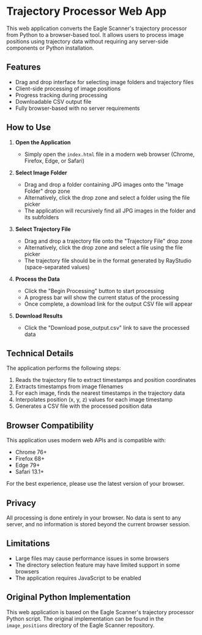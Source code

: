 # Trajectory Processor Web App

This web application converts the Eagle Scanner's trajectory processor from Python to a browser-based tool. It allows users to process image positions using trajectory data without requiring any server-side components or Python installation.

## Features

- Drag and drop interface for selecting image folders and trajectory files
- Client-side processing of image positions
- Progress tracking during processing
- Downloadable CSV output file
- Fully browser-based with no server requirements

## How to Use

1. **Open the Application**
   - Simply open the `index.html` file in a modern web browser (Chrome, Firefox, Edge, or Safari)

2. **Select Image Folder**
   - Drag and drop a folder containing JPG images onto the "Image Folder" drop zone
   - Alternatively, click the drop zone and select a folder using the file picker
   - The application will recursively find all JPG images in the folder and its subfolders

3. **Select Trajectory File**
   - Drag and drop a trajectory file onto the "Trajectory File" drop zone
   - Alternatively, click the drop zone and select a file using the file picker
   - The trajectory file should be in the format generated by RayStudio (space-separated values)

4. **Process the Data**
   - Click the "Begin Processing" button to start processing
   - A progress bar will show the current status of the processing
   - Once complete, a download link for the output CSV file will appear

5. **Download Results**
   - Click the "Download pose_output.csv" link to save the processed data

## Technical Details

The application performs the following steps:

1. Reads the trajectory file to extract timestamps and position coordinates
2. Extracts timestamps from image filenames
3. For each image, finds the nearest timestamps in the trajectory data
4. Interpolates position (x, y, z) values for each image timestamp
5. Generates a CSV file with the processed position data

## Browser Compatibility

This application uses modern web APIs and is compatible with:
- Chrome 76+
- Firefox 68+
- Edge 79+
- Safari 13.1+

For the best experience, please use the latest version of your browser.

## Privacy

All processing is done entirely in your browser. No data is sent to any server, and no information is stored beyond the current browser session.

## Limitations

- Large files may cause performance issues in some browsers
- The directory selection feature may have limited support in some browsers
- The application requires JavaScript to be enabled

## Original Python Implementation

This web application is based on the Eagle Scanner's trajectory processor Python script. The original implementation can be found in the `image_positions` directory of the Eagle Scanner repository.
